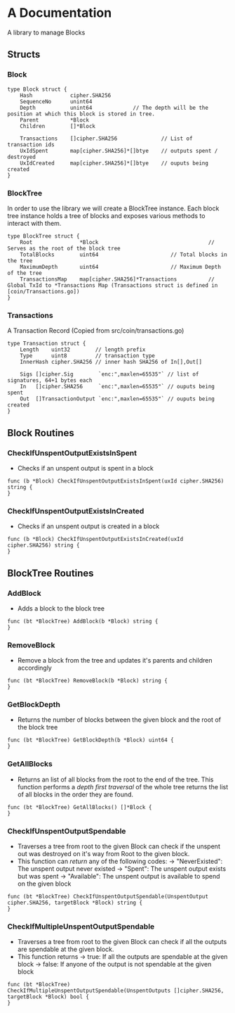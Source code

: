 # A Documentation
A library to manage Blocks

## Structs

### Block
```
type Block struct {
    Hash            cipher.SHA256
    SequenceNo      unint64
    Depth           unint64             // The depth will be the position at which this block is stored in tree.
    Parent          *Block
    Children        []*Block
    
    Transactions    []cipher.SHA256              // List of transaction ids
    UxIdSpent       map[cipher.SHA256]*[]btye    // outputs spent / destroyed
    UxIdCreated     map[cipher.SHA256]*[]btye    // ouputs being created
}
```

### BlockTree
In order to use the library we will create a BlockTree instance. Each block tree instance holds a tree of blocks and exposes various methods to interact with them. 
```
type BlockTree struct {
    Root               *Block                               	// Serves as the root of the block tree
    TotalBlocks	       uint64				    	// Total blocks in the tree
    MaximumDepth       uint64				    	// Maximum Depth of the tree
    TransactionsMap    map[cipher.SHA256]*Transactions      	// Global TxId to *Transactions Map (Transactions struct is defined in [coin/Transactions.go]) 
}
```

### Transactions
A Transaction Record (Copied from src/coin/transactions.go) 
```
type Transaction struct {
	Length    uint32        // length prefix
	Type      uint8         // transaction type
	InnerHash cipher.SHA256 // inner hash SHA256 of In[],Out[]

	Sigs []cipher.Sig        `enc:",maxlen=65535"` // list of signatures, 64+1 bytes each
	In   []cipher.SHA256     `enc:",maxlen=65535"` // ouputs being spent
	Out  []TransactionOutput `enc:",maxlen=65535"` // ouputs being created
}
```


## Block Routines

### CheckIfUnspentOutputExistsInSpent
- Checks if an unspent output is spent in a block
```
func (b *Block) CheckIfUnspentOutputExistsInSpent(uxId cipher.SHA256) string {
}
```

### CheckIfUnspentOutputExistsInCreated
- Checks if an unspent output is created in a block
```
func (b *Block) CheckIfUnspentOutputExistsInCreated(uxId cipher.SHA256) string {
}
```


## BlockTree Routines

### AddBlock
- Adds a block to the block tree
```
func (bt *BlockTree) AddBlock(b *Block) string {
}
```

### RemoveBlock
- Remove a block from the tree and updates it's parents and children accordingly
```
func (bt *BlockTree) RemoveBlock(b *Block) string {
}
```

### GetBlockDepth
- Returns the number of blocks between the given block and the root of the block tree
```
func (bt *BlockTree) GetBlockDepth(b *Block) uint64 {
}
```

### GetAllBlocks
- Returns an list of all blocks from the root to the end of the tree. This function performs a *depth first traversal* of the whole tree returns the list of all blocks 
  in the order they are found. 
```
func (bt *BlockTree) GetAllBlocks() []*Block {
}
```

### CheckIfUnspentOutputSpendable
- Traverses a tree from root to the given Block can check if the unspent out was destroyed on it's way from Root to the given block.
- This function can *return* any of the following codes:
  -> "NeverExisted": The unspent output never existed 
  -> "Spent": The unspent output exists but was spent 
  -> "Available": The unspent output is available to spend on the given block
  
```
func (bt *BlockTree) CheckIfUnspentOutputSpendable(UnspentOutput cipher.SHA256, targetBlock *Block) string {
}
```

### CheckIfMultipleUnspentOutputSpendable
- Traverses a tree from root to the given Block can check if all the outputs are spendable at the given block.
- This function returns 
  -> true: If all the outputs are spendable at the given block 
  -> false: If anyone of the output is not spendable at the given block 
```
func (bt *BlockTree) CheckIfMultipleUnspentOutputSpendable(UnspentOutputs []cipher.SHA256, targetBlock *Block) bool {
}
```


